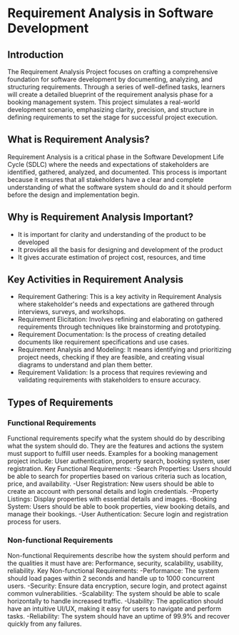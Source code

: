 # Requirement Analysis in Software Development

## Introduction
The Requirement Analysis Project focuses on crafting a comprehensive foundation for software development by documenting, analyzing, and structuring requirements. Through a series of well-defined tasks, learners will create a detailed blueprint of the requirement analysis phase for a booking management system. This project simulates a real-world development scenario, emphasizing clarity, precision, and structure in defining requirements to set the stage for successful project execution.

## What is Requirement Analysis?
Requirement Analysis is a critical phase in the Software Development Life Cycle (SDLC) where the needs and expectations of stakeholders are identified, gathered, analyzed, and documented. This process is important because it ensures that all stakeholders have a clear and complete understanding of what the software system should do and it should perform before the design and implementation begin.

## Why is Requirement Analysis Important?
- It is important for clarity and understanding of the product to be developed
- It provides all the basis for designing and development of the product
- It gives accurate estimation of project cost, resources, and time

## Key Activities in Requirement Analysis
- Requirement Gathering: This is a key activity in Requirement Analysis where stakeholder's needs and expectations are gathered through interviews, surveys, and workshops.
- Requirement Elicitation: Involves refining and elaborating on gathered requirements through techniques like brainstorming and prototyping.
- Requirement Documentation: Is the process of creating detailed documents like requirement specifications and use cases.
- Requirement Analysis and Modeling: It means identifying and prioritizing project needs, checking if they are feasible, and creating visual diagrams to understand and plan them better.
- Requirement Validation: Is a process that requires reviewing and validating requirements with stakeholders to ensure accuracy.

## Types of Requirements

### Functional Requirements
Functional requirements specify what the system should do by describing what the system should do. They are the features and actions the system must support to fulfill user needs. Examples for a booking management project include: User authentication, property search, booking system, user registration. Key Functional Requirements:
-Search Properties: Users should be able to search for properties based on various criteria such as location, price, and availability.
-User Registration: New users should be able to create an account with personal details and login credentials.
-Property Listings: Display properties with essential details and images.
-Booking System: Users should be able to book properties, view booking details, and manage their bookings.
-User Authentication: Secure login and registration process for users.

### Non-functional Requirements
Non-functional Requirements describe how the system should perform and the qualities it must have are: Performance, security, scalability, usability, reliability. Key Non-functional Requirements:
-Performance: The system should load pages within 2 seconds and handle up to 1000 concurrent users.
-Security: Ensure data encryption, secure login, and protect against common vulnerabilities.
-Scalability: The system should be able to scale horizontally to handle increased traffic.
-Usability: The application should have an intuitive UI/UX, making it easy for users to navigate and perform tasks.
-Reliability: The system should have an uptime of 99.9% and recover quickly from any failures.
